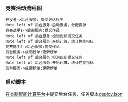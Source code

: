 ### 竞赛活动流程图

```sequence
开发者->后台服务: 提交评估程序
Note left of 后台服务:启动服务，分配资源
竞赛选手1->后台服务:提交作品
Note left of 后台服务:检测到新提交任务
Note left of 后台服务:开始计算，统计性能指标
竞赛选手2->后台服务:提交作品
后台服务->成绩榜单:更新榜单
Note left of 后台服务:检测到新提交任务
Note left of 后台服务:开始计算，统计性能指标
后台服务->成绩榜单:更新榜单
```
### 启动脚本

在[类脑智能计算平台](https://202.38.95.226:6443)中提交后台任务，任务脚本[deploy.json](./deploy.json)